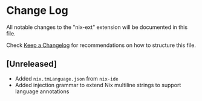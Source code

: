 # Change Log

All notable changes to the "nix-ext" extension will be documented in this file.

Check [Keep a Changelog](http://keepachangelog.com/) for recommendations on how to structure this file.

## [Unreleased]

- Added `nix.tmLanguage.json` from `nix-ide`
- Added injection grammar to extend Nix multiline strings to support language annotations
